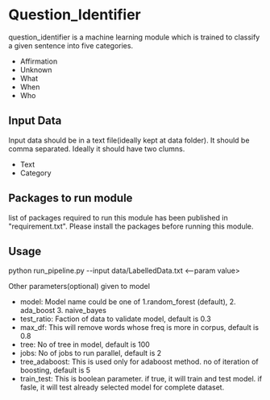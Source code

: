 # Question_Identifier
question_identifier is a machine learning module which is trained to classify a given sentence into five categories.
  * Affirmation
  * Unknown
  * What
  * When
  * Who

## Input Data
Input data should be in a text file(ideally kept at data folder). It should be comma separated. Ideally it should have two clumns. 
  * Text
  * Category
## Packages to run module
list of packages required to run this module has been published in "requirement.txt". Please install the packages before running this module.

## Usage
python run_pipeline.py --input data/LabelledData.txt <--param value>

Other parameters(optional) given to model
  * model:  Model name could be one of 1.random_forest (default), 2. ada_boost 3. naive_bayes
  * test_ratio: Faction of data to validate model, default is 0.3
  * max_df: This will remove words whose freq is more in corpus, default  is 0.8
  * tree: No of tree in model, default is 100
  * jobs: No of jobs to run parallel, default is 2
  * tree_adaboost: This is used only for adaboost method. no of iteration of boosting, default is 5
  * train_test: This is boolean parameter. if true, it will train and test model. if fasle, it will test already selected model for complete dataset.


